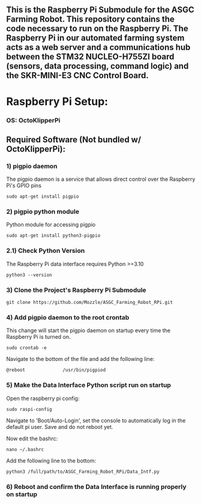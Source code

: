 ## This is the Raspberry Pi Submodule for the ASGC Farming Robot. This repository contains the code necessary to run on the Raspberry Pi. The Raspberry Pi in our automated farming system acts as a web server and a communications hub between the STM32 NUCLEO-H755ZI board (sensors, data processing, command logic) and the SKR-MINI-E3 CNC Control Board.

# Raspberry Pi Setup:

### **OS: OctoKlipperPi**

## Required Software (Not bundled w/ OctoKlipperPi):

### **1) pigpio daemon** 
The pigpio daemon is a service that allows direct control over the Raspberry Pi's GPIO pins
```
sudo apt-get install pigpio
```

### **2) pigpio python module**
Python module for accessing pigpio
```
sudo apt-get install python3-pigpio
```

### **2.1) Check Python Version**
The Raspberry Pi data interface requires Python >=3.10
```
python3 --version
```

### **3) Clone the Project's Raspberry Pi Submodule**
```
git clone https://github.com/Mozzle/ASGC_Farming_Robot_RPi.git
```

### **4) Add pigpio daemon to the root crontab**
This change will start the pigpio daemon on startup every time the Raspberry Pi is turned on.

```
sudo crontab -e
```
Navigate to the bottom of the file and add the following line:
```
@reboot              /usr/bin/pigpiod
```

### **5) Make the Data Interface Python script run on startup**
Open the raspberry pi config:
```
sudo raspi-config
```

Navigate to 'Boot/Auto-Login', set the console to automatically log in the default pi user. Save and do not reboot yet.

Now edit the bashrc:
```
nano ~/.bashrc
```
Add the following line to the bottom:
```
python3 /full/path/to/ASGC_Farming_Robot_RPi/Data_Intf.py
```

### **6) Reboot and confirm the Data Interface is running properly on startup**
